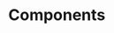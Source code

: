 <!-- Space: Projects -->
<!-- Parent: TerraformCloudflare -->
<!-- Title: Components TerraformCloudflare -->
<!-- Label: TerraformCloudflare -->
<!-- Label: Project -->
<!-- Label: Components -->
<!-- Include: disclaimer.md -->
<!-- Include: ac:toc -->

# Components
